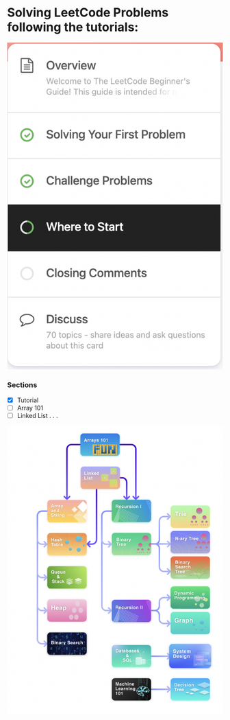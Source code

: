 # Solving LeetCode Problems following the tutorials:

![](https://github.com/JimHuertas/leet_code_problems/blob/main/assets/main.png)

### Sections

- [x] Tutorial
- [ ] Array 101
- [ ] Linked List
.
.
.

![Sections](https://github.com/JimHuertas/leet_code_problems/blob/main/assets/sections.png)